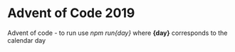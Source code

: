 # Advent of Code 2019
Advent of code - to run use *npm run{day}* where **{day}** corresponds to the calendar day
